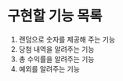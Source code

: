 <h1>구현할 기능 목록</h1>
<ol>
    <li>랜덤으로 숫자를 제공해 주는 기능</li>
    <li>당첨 내역을 알려주는 기능</li>
    <li>총 수익률을 알려주는 기능</li>
    <li>예외를 알려주는 기능</li>
</ol>